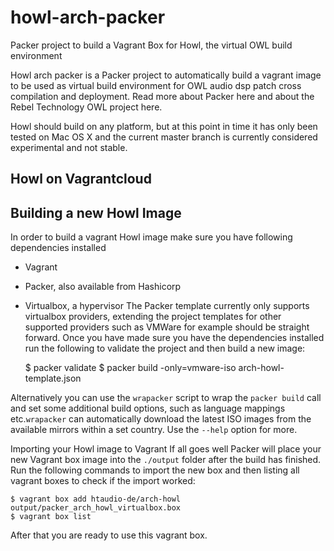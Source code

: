 # howl-arch-packer

Packer project to build a Vagrant Box for Howl, the virtual OWL build environment

Howl arch packer is a Packer project to automatically build a vagrant image to be used as virtual build environment for OWL audio dsp patch cross compilation and deployment.
Read more about Packer here and about the Rebel Technology OWL project here.

Howl should build on any platform, but at this point in time it has only been tested on Mac OS X and the current master branch is currently considered experimental and not stable.

## Howl on Vagrantcloud

## Building a new Howl Image
In order to build a vagrant Howl image make sure you have following dependencies installed
* Vagrant
* Packer, also available from Hashicorp
* Virtualbox, a hypervisor
The Packer template currently only supports virtualbox providers, extending the project templates for other supported providers such as VMWare for example should be straight forward.
Once you have made sure you have the dependencies installed run the following to validate the project and then build a new image:

    $ packer validate
    $ packer build -only=vmware-iso arch-howl-template.json

Alternatively you can use the `wrapacker` script to wrap the `packer build` call and set some additional build options, such as language mappings etc.`wrapacker` can automatically download the latest ISO images from the
available mirrors within a set country. Use the `--help` option for more.

Importing your Howl image to Vagrant
If all goes well Packer will place your new Vagrant box image into the `./output` folder after the build has finished. Run the following commands to import the new box and then listing all vagrant boxes to check if the import worked:

    $ vagrant box add htaudio-de/arch-howl output/packer_arch_howl_virtualbox.box
    $ vagrant box list

After that you are ready to use this vagrant box.
